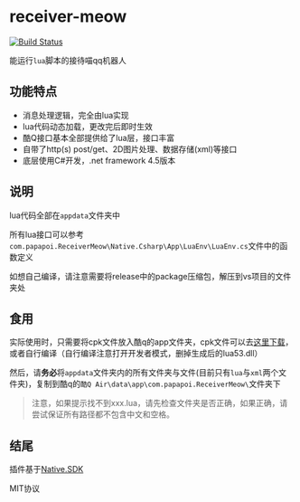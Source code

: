 # receiver-meow

[![Build Status](https://travis-ci.com/chenxuuu/receiver-meow.svg?branch=master)](https://travis-ci.com/chenxuuu/receiver-meow)

能运行`lua`脚本的接待喵qq机器人

## 功能特点

- 消息处理逻辑，完全由lua实现
- lua代码动态加载，更改完后即时生效
- 酷Q接口基本全部提供给了lua层，接口丰富
- 自带了http(s) post/get、2D图片处理、数据存储(xml)等接口
- 底层使用C#开发，.net framework 4.5版本

## 说明

lua代码全部在`appdata`文件夹中

所有lua接口可以参考`com.papapoi.ReceiverMeow\Native.Csharp\App\LuaEnv\LuaEnv.cs`文件中的函数定义

如想自己编译，请注意需要将release中的package压缩包，解压到vs项目的文件夹处

## 食用

实际使用时，只需要将cpk文件放入酷q的app文件夹，cpk文件可以去[这里下载](https://cqp.cc/t/41943)，或者自行编译（自行编译注意打开开发者模式，删掉生成后的lua53.dll）

然后，请**务必**将`appdata`文件夹内的所有文件夹与文件(目前只有`lua`与`xml`两个文件夹)，复制到酷q的`酷Q Air\data\app\com.papapoi.ReceiverMeow\`文件夹下

> 注意，如果提示找不到xxx.lua，请先检查文件夹是否正确，如果正确，请尝试保证所有路径都不包含中文和空格。

## 结尾

插件基于[Native.SDK](https://github.com/Jie2GG/Native.Csharp.Frame)

MIT协议

